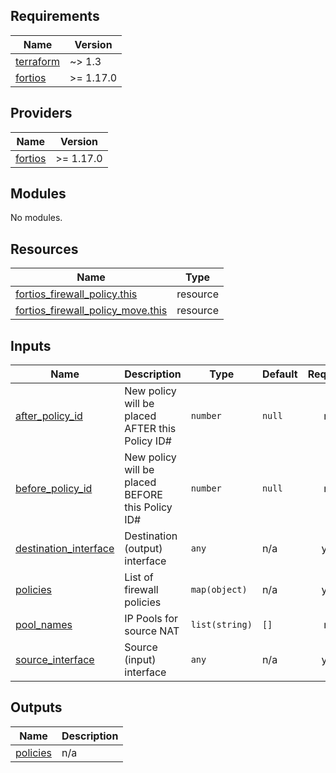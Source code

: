 <!-- BEGIN_TF_DOCS -->
## Requirements

| Name | Version |
|------|---------|
| <a name="requirement_terraform"></a> [terraform](#requirement\_terraform) | ~> 1.3 |
| <a name="requirement_fortios"></a> [fortios](#requirement\_fortios) | >= 1.17.0 |

## Providers

| Name | Version |
|------|---------|
| <a name="provider_fortios"></a> [fortios](#provider\_fortios) | >= 1.17.0 |

## Modules

No modules.

## Resources

| Name | Type |
|------|------|
| [fortios_firewall_policy.this](https://registry.terraform.io/providers/fortinetdev/fortios/latest/docs/resources/firewall_policy) | resource |
| [fortios_firewall_policy_move.this](https://registry.terraform.io/providers/fortinetdev/fortios/latest/docs/resources/firewall_policy_move) | resource |

## Inputs

| Name | Description | Type | Default | Required |
|------|-------------|------|---------|:--------:|
| <a name="input_after_policy_id"></a> [after\_policy\_id](#input\_after\_policy\_id) | New policy will be placed AFTER this Policy ID# | `number` | `null` | no |
| <a name="input_before_policy_id"></a> [before\_policy\_id](#input\_before\_policy\_id) | New policy will be placed BEFORE this Policy ID# | `number` | `null` | no |
| <a name="input_destination_interface"></a> [destination\_interface](#input\_destination\_interface) | Destination (output) interface | `any` | n/a | yes |
| <a name="input_policies"></a> [policies](#input\_policies) | List of firewall policies | `map(object)` | n/a | yes |
| <a name="input_pool_names"></a> [pool\_names](#input\_pool\_names) | IP Pools for source NAT | `list(string)` | `[]` | no |
| <a name="input_source_interface"></a> [source\_interface](#input\_source\_interface) | Source (input) interface | `any` | n/a | yes |

## Outputs

| Name | Description |
|------|-------------|
| <a name="output_policies"></a> [policies](#output\_policies) | n/a |
<!-- END_TF_DOCS -->